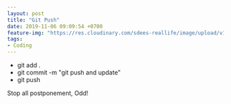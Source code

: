 ```yaml
---
layout: post
title: "Git Push"
date: 2019-11-06 09:09:54 +0700
feature-img: "https://res.cloudinary.com/sdees-reallife/image/upload/v1555658919/sample_feature_img.png"
tags:
- Coding
---
```

- git add .
- git commit -m "git push and update"
- git push

<i class="fa fa-child" style="color:plum"></i>

Stop all postponement, Odd!

